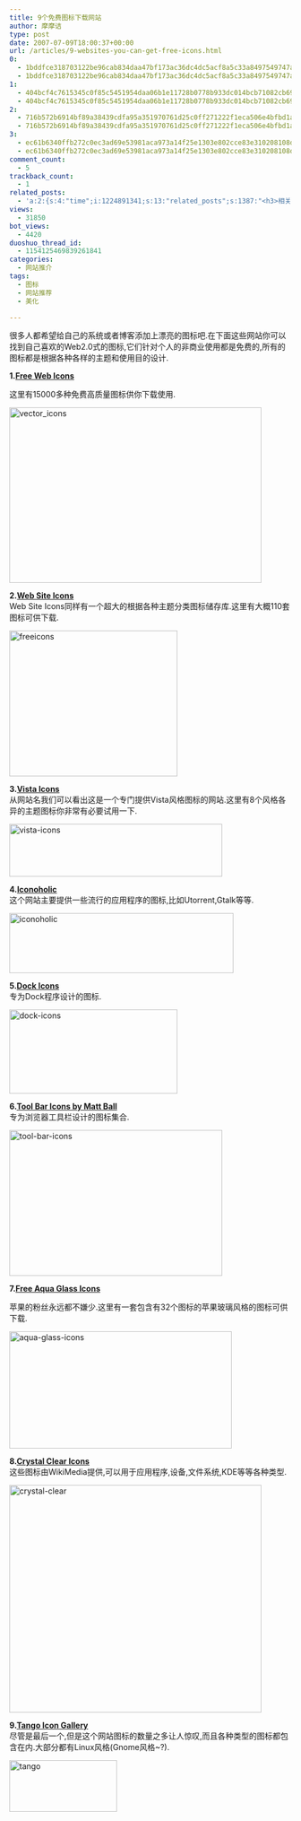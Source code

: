 ```yaml
---
title: 9个免费图标下载网站
author: 摩摩诘
type: post
date: 2007-07-09T18:00:37+00:00
url: /articles/9-websites-you-can-get-free-icons.html
0:
  - 1bddfce318703122be96cab834daa47bf173ac36dc4dc5acf8a5c33a8497549747a1c3528a6b27d211dc18001088a679
  - 1bddfce318703122be96cab834daa47bf173ac36dc4dc5acf8a5c33a8497549747a1c3528a6b27d211dc18001088a679
1:
  - 404bcf4c7615345c0f85c5451954daa06b1e11728b0778b933dc014bcb71082cb69c6b6e7beed50719c9c94f128a969a
  - 404bcf4c7615345c0f85c5451954daa06b1e11728b0778b933dc014bcb71082cb69c6b6e7beed50719c9c94f128a969a
2:
  - 716b572b6914bf89a38439cdfa95a351970761d25c0ff271222f1eca506e4bfbd1a9d2f4472f38bf8b13818dc45b2c68
  - 716b572b6914bf89a38439cdfa95a351970761d25c0ff271222f1eca506e4bfbd1a9d2f4472f38bf8b13818dc45b2c68
3:
  - ec61b6340ffb272c0ec3ad69e53981aca973a14f25e1303e802cce83e310208108df4b382749058d214393a02e204ea8
  - ec61b6340ffb272c0ec3ad69e53981aca973a14f25e1303e802cce83e310208108df4b382749058d214393a02e204ea8
comment_count:
  - 5
trackback_count:
  - 1
related_posts:
  - 'a:2:{s:4:"time";i:1224891341;s:13:"related_posts";s:1387:"<h3>相关日志</h3><ul class="related_post"><li><a href="http://www.digglife.cn/articles/vista-theme-visual-style-download.html" title="7个漂亮的Vista主题(视觉样式)下载">7个漂亮的Vista主题(视觉样式)下载</a></li><li><a href="http://www.digglife.cn/articles/wallpaper-windows7.html" title="9枚Windows 7高清壁纸">9枚Windows 7高清壁纸</a></li><li><a href="http://www.digglife.cn/articles/firefox3-themes-download-windows-mac.html" title="Windows XP,Vista和Mac版Firefox 3主题下载">Windows XP,Vista和Mac版Firefox 3主题下载</a></li><li><a href="http://www.digglife.cn/articles/interface-icons-free-download.html" title="560个免费高质量图标下载">560个免费高质量图标下载</a></li><li><a href="http://www.digglife.cn/articles/4-windows-wallpaper-tricks.html" title="桌面美化:4个Windows壁纸相关技巧">桌面美化:4个Windows壁纸相关技巧</a></li><li><a href="http://www.digglife.cn/articles/vista-task-tips.html" title="给Window XP添加Vista风格的任务栏预览">给Window XP添加Vista风格的任务栏预览</a></li><li><a href="http://www.digglife.cn/articles/20%e6%ac%be%e7%bb%9d%e5%af%b9%e4%b8%8d%e4%bc%9a%e8%ae%a9%e4%bd%a0%e5%a4%b1%e6%9c%9b%e7%9a%84wordpress%e6%a8%a1%e7%89%88.html" title="20款绝对不会让你失望的Wordpress模版.">20款绝对不会让你失望的Wordpress模版.</a></li></ul>";}'
views:
  - 31850
bot_views:
  - 4420
duoshuo_thread_id:
  - 1154125469839261841
categories:
  - 网站推介
tags:
  - 图标
  - 网站推荐
  - 美化

---
```

很多人都希望给自己的系统或者博客添加上漂亮的图标吧.在下面这些网站你可以找到自己喜欢的Web2.0式的图标,它们针对个人的非商业使用都是免费的,所有的图标都是根据各种各样的主题和使用目的设计.

**1.**[**Free Web Icons**][1]

这里有15000多种免费高质量图标供你下载使用.

<img height="313" alt="vector_icons" src="http://digglife.qiniudn.com/wp-content/uploads/3/379/2007/07/vector-icons.jpg" width="450" />

<!--more-->

**2.**[**Web Site Icons**][2]  
Web Site Icons同样有一个超大的根据各种主题分类图标储存库.这里有大概110套图标可供下载.

<img height="260" alt="freeicons" src="http://digglife.qiniudn.com/wp-content/uploads/3/379/2007/07/freeicons.png" width="300" />

**3.**[**Vista Icons**][3]  
从网站名我们可以看出这是一个专门提供Vista风格图标的网站.这里有8个风格各异的主题图标你非常有必要试用一下.

<img height="94" alt="vista-icons" src="http://digglife.qiniudn.com/wp-content/uploads/3/379/2007/07/vista-icons.png" width="380" />

**4.**[**Iconoholic**][4]  
这个网站主要提供一些流行的应用程序的图标,比如Utorrent,Gtalk等等.

<img height="107" alt="iconoholic" src="http://digglife.qiniudn.com/wp-content/uploads/3/379/2007/07/iconoholic.png" width="400" />

**5.**[**Dock Icons**][5]  
专为Dock程序设计的图标.

<img height="150" alt="dock-icons" src="http://digglife.qiniudn.com/wp-content/uploads/3/379/2007/07/dock-icons.jpg" width="300" />

**6.**[**Tool Bar Icons by Matt Ball**][6]  
专为浏览器工具栏设计的图标集合.

<img height="260" alt="tool-bar-icons" src="http://digglife.qiniudn.com/wp-content/uploads/3/379/2007/07/tool-bar-icons.jpg" width="380" />

**7.**[**Free Aqua Glass Icons**][7]

苹果的粉丝永远都不嫌少.这里有一套包含有32个图标的苹果玻璃风格的图标可供下载.

<img height="209" alt="aqua-glass-icons" src="http://digglife.qiniudn.com/wp-content/uploads/3/379/2007/07/aqua-glass-icons.png" width="397" />

**8.**[**Crystal Clear Icons**][8]  
这些图标由WikiMedia提供,可以用于应用程序,设备,文件系统,KDE等等各种类型.

<img height="406" alt="crystal-clear" src="http://digglife.qiniudn.com/wp-content/uploads/3/379/2007/07/crystal-clear.png" width="450" />

**9.**[**Tango Icon Gallery**][9]  
尽管是最后一个,但是这个网站图标的数量之多让人惊叹,而且各种类型的图标都包含在内.大部分都有Linux风格(Gnome风格~?).

<img height="92" alt="tango" src="http://digglife.qiniudn.com/wp-content/uploads/3/379/2007/07/tango.png" width="192" />

 [1]: http://www.freeiconsweb.com/
 [2]: http://www.websiteicons.net/index.php?p=icons&id=all
 [3]: http://www.vistaicons.com/
 [4]: http://www.iconaholic.com/downloads.html
 [5]: http://browse.deviantart.com/customization/icons/dock/?order=9&alltime=yes
 [6]: http://www.cocoadev.com/index.pl?RoyaltyFreeIcons
 [7]: http://www.dezinerfolio.com/2007/02/25/free-aqua-gloss-icons/
 [8]: http://commons.wikimedia.org/wiki/Crystal_Clear
 [9]: http://tango.freedesktop.org/Tango_Icon_Gallery